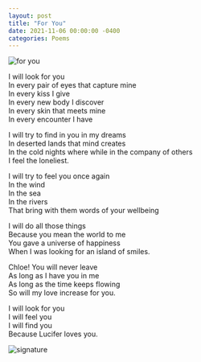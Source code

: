 ```yaml
---
layout: post
title: "For You"
date: 2021-11-06 00:00:00 -0400
categories: Poems
---
```


![for you](https://img.wattpad.com/14416176a94517f4f76ebc18f4e12991f4893433/68747470733a2f2f73332e616d617a6f6e6177732e636f6d2f776174747061642d6d656469612d736572766963652f53746f7279496d6167652f55794b344e6676553375334b4d513d3d2d313035323030373038352e313637336134333263663231363238373130333637333335373730372e676966)

I will look for you <br>
In every pair of eyes that capture mine <br>
In every kiss I give <br>
In every new body I discover <br>
In every skin that meets mine <br>
In every encounter I have <br>

I will try to find in you in my dreams <br>
In deserted lands that mind creates <br>
In the cold nights where while in the company of others <br>
I feel the loneliest. <br>

I will try to feel you once again <br>
In the wind <br>
In the sea <br>
In the rivers <br>
That bring with them words of your wellbeing <br>

I will do all those things <br>
Because you mean the world to me <br>
You gave a universe of happiness <br>
When I was looking for an island of smiles. <br>

Chloe! You will never leave <br>
As long as I have you in me <br>
As long as the time keeps flowing <br>
So will my love increase for you. <br>

I will look for you <br>
I will feel you <br>
I will find you <br>
Because Lucifer loves you. <br>

![signature](https://robertalberto.com/ttdlmr.png)

